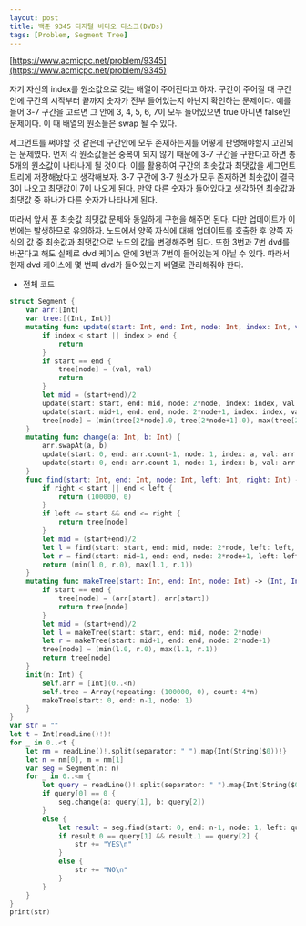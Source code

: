 ```yaml
---
layout: post
title: 백준 9345 디지털 비디오 디스크(DVDs)
tags: [Problem, Segment Tree]
---
```


[https://www.acmicpc.net/problem/9345](https://www.acmicpc.net/problem/9345)

자기 자신의 index를 원소값으로 갖는 배열이 주어진다고 하자. 구간이 주어질 때 구간안에 구간의 시작부터 끝까지 숫자가 전부 들어있는지 아닌지 확인하는 문제이다. 예를들어 3-7 구간을 고르면 그 안에 3, 4, 5, 6, 7이 모두 들어있으면 true 아니면 false인 문제이다. 이 때 배열의 원소들은 swap 될 수 있다.  

세그먼트를 써야할 것 같은데 구간안에 모두 존재하는지를 어떻게 판명해야할지 고민되는 문제였다. 먼저 각 원소값들은 중복이 되지 않기 때문에 3-7 구간을 구한다고 하면 총 5개의 원소값이 나타나게 될 것이다. 이를 활용하여 구간의 최솟값과 최댓값을 세그먼트 트리에 저장해놨다고 생각해보자. 3-7 구간에 3-7 원소가 모두 존재하면 최솟값이 결국 3이 나오고 최댓값이 7이 나오게 된다. 만약 다른 숫자가 들어있다고 생각하면 최솟값과 최댓값 중 하나가 다른 숫자가 나타나게 된다.  

따라서 앞서 푼 최솟값 최댓값 문제와 동일하게 구현을 해주면 된다. 다만 업데이트가 이번에는 발생하므로 유의하자. 노드에서 양쪽 자식에 대해 업데이트를 호출한 후 양쪽 자식의 값 중 최솟값과 최댓값으로 노드의 값을 변경해주면 된다. 또한 3번과 7번 dvd를 바꾼다고 해도 실제로 dvd 케이스 안에 3번과 7번이 들어있는게 아닐 수 있다. 따라서 현재 dvd 케이스에 몇 번째 dvd가 들어있는지 배열로 관리해줘야 한다.

- 전체 코드



```swift
struct Segment {
    var arr:[Int]
    var tree:[(Int, Int)]
    mutating func update(start: Int, end: Int, node: Int, index: Int, val: Int) {
        if index < start || index > end {
            return
        }
        if start == end {
            tree[node] = (val, val)
            return
        }
        let mid = (start+end)/2
        update(start: start, end: mid, node: 2*node, index: index, val: val)
        update(start: mid+1, end: end, node: 2*node+1, index: index, val: val)
        tree[node] = (min(tree[2*node].0, tree[2*node+1].0), max(tree[2*node].1, tree[2*node+1].1))
    }
    mutating func change(a: Int, b: Int) {
        arr.swapAt(a, b)
        update(start: 0, end: arr.count-1, node: 1, index: a, val: arr[a])
        update(start: 0, end: arr.count-1, node: 1, index: b, val: arr[b])
    }
    func find(start: Int, end: Int, node: Int, left: Int, right: Int) -> (Int, Int) {
        if right < start || end < left {
            return (100000, 0)
        }
        if left <= start && end <= right {
            return tree[node]
        }
        let mid = (start+end)/2
        let l = find(start: start, end: mid, node: 2*node, left: left, right: right)
        let r = find(start: mid+1, end: end, node: 2*node+1, left: left, right: right)
        return (min(l.0, r.0), max(l.1, r.1))
    }
    mutating func makeTree(start: Int, end: Int, node: Int) -> (Int, Int) {
        if start == end {
            tree[node] = (arr[start], arr[start])
            return tree[node]
        }
        let mid = (start+end)/2
        let l = makeTree(start: start, end: mid, node: 2*node)
        let r = makeTree(start: mid+1, end: end, node: 2*node+1)
        tree[node] = (min(l.0, r.0), max(l.1, r.1))
        return tree[node]
    }
    init(n: Int) {
        self.arr = [Int](0..<n)
        self.tree = Array(repeating: (100000, 0), count: 4*n)
        makeTree(start: 0, end: n-1, node: 1)
    }
}
var str = ""
let t = Int(readLine()!)!
for _ in 0..<t {
    let nm = readLine()!.split(separator: " ").map{Int(String($0))!}
    let n = nm[0], m = nm[1]
    var seg = Segment(n: n)
    for _ in 0..<m {
        let query = readLine()!.split(separator: " ").map{Int(String($0))!}
        if query[0] == 0 {
            seg.change(a: query[1], b: query[2])
        }
        else {
            let result = seg.find(start: 0, end: n-1, node: 1, left: query[1], right: query[2])
            if result.0 == query[1] && result.1 == query[2] {
                str += "YES\n"
            }
            else {
                str += "NO\n"
            }
        }
    }
}
print(str)
```

